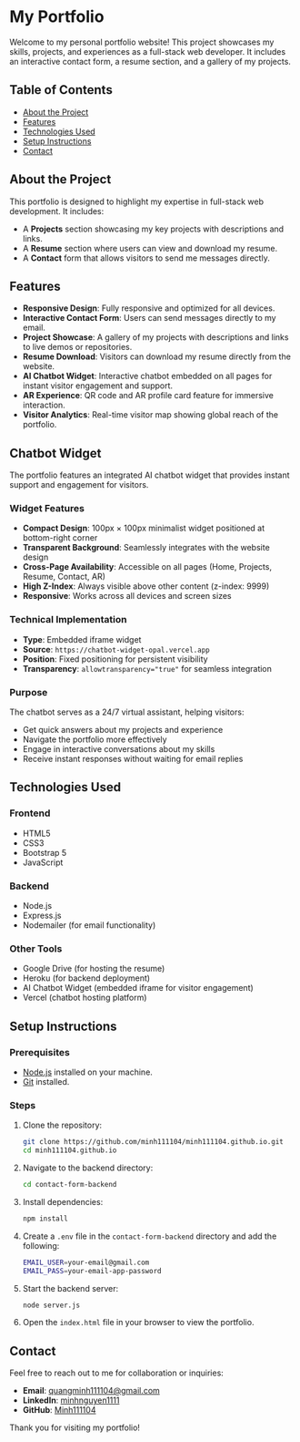 # My Portfolio

Welcome to my personal portfolio website! This project showcases my skills, projects, and experiences as a full-stack web developer. It includes an interactive contact form, a resume section, and a gallery of my projects.

## Table of Contents

- [About the Project](#about-the-project)
- [Features](#features)
- [Technologies Used](#technologies-used)
- [Setup Instructions](#setup-instructions)
- [Contact](#contact)

## About the Project

This portfolio is designed to highlight my expertise in full-stack web development. It includes:

- A **Projects** section showcasing my key projects with descriptions and links.
- A **Resume** section where users can view and download my resume.
- A **Contact** form that allows visitors to send me messages directly.

## Features

- **Responsive Design**: Fully responsive and optimized for all devices.
- **Interactive Contact Form**: Users can send messages directly to my email.
- **Project Showcase**: A gallery of my projects with descriptions and links to live demos or repositories.
- **Resume Download**: Visitors can download my resume directly from the website.
- **AI Chatbot Widget**: Interactive chatbot embedded on all pages for instant visitor engagement and support.
- **AR Experience**: QR code and AR profile card feature for immersive interaction.
- **Visitor Analytics**: Real-time visitor map showing global reach of the portfolio.

## Chatbot Widget

The portfolio features an integrated AI chatbot widget that provides instant support and engagement for visitors.

### Widget Features

- **Compact Design**: 100px × 100px minimalist widget positioned at bottom-right corner
- **Transparent Background**: Seamlessly integrates with the website design
- **Cross-Page Availability**: Accessible on all pages (Home, Projects, Resume, Contact, AR)
- **High Z-Index**: Always visible above other content (z-index: 9999)
- **Responsive**: Works across all devices and screen sizes

### Technical Implementation

- **Type**: Embedded iframe widget
- **Source**: `https://chatbot-widget-opal.vercel.app`
- **Position**: Fixed positioning for persistent visibility
- **Transparency**: `allowtransparency="true"` for seamless integration

### Purpose

The chatbot serves as a 24/7 virtual assistant, helping visitors:

- Get quick answers about my projects and experience
- Navigate the portfolio more effectively
- Engage in interactive conversations about my skills
- Receive instant responses without waiting for email replies

## Technologies Used

### Frontend

- HTML5
- CSS3
- Bootstrap 5
- JavaScript

### Backend

- Node.js
- Express.js
- Nodemailer (for email functionality)

### Other Tools

- Google Drive (for hosting the resume)
- Heroku (for backend deployment)
- AI Chatbot Widget (embedded iframe for visitor engagement)
- Vercel (chatbot hosting platform)

## Setup Instructions

### Prerequisites

- [Node.js](https://nodejs.org/) installed on your machine.
- [Git](https://git-scm.com/) installed.

### Steps

1. Clone the repository:

   ```bash
   git clone https://github.com/minh111104/minh111104.github.io.git
   cd minh111104.github.io
   ```

2. Navigate to the backend directory:

   ```bash
   cd contact-form-backend
   ```

3. Install dependencies:

   ```bash
   npm install
   ```

4. Create a `.env` file in the `contact-form-backend` directory and add the following:

   ```bash
   EMAIL_USER=your-email@gmail.com
   EMAIL_PASS=your-email-app-password
   ```

5. Start the backend server:

   ```bash
   node server.js
   ```

6. Open the `index.html` file in your browser to view the portfolio.

## Contact

Feel free to reach out to me for collaboration or inquiries:

- **Email**: <quangminh111104@gmail.com>
- **LinkedIn**: [minhnguyen1111](https://www.linkedin.com/in/minhnguyen1111/)
- **GitHub**: [Minh111104](https://github.com/Minh111104)

Thank you for visiting my portfolio!
